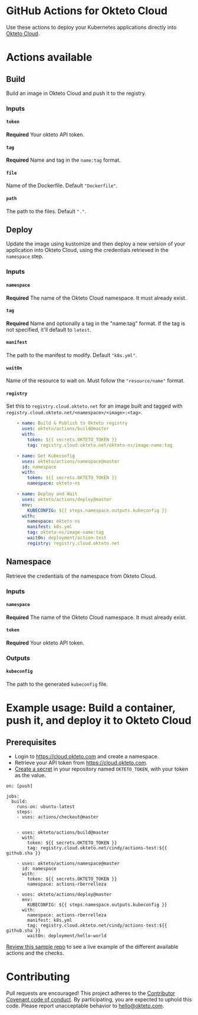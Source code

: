 # GitHub Actions for Okteto Cloud

Use these actions to deploy your Kubernetes applications directly into [Okteto Cloud](https://cloud.okteto.com).

# Actions available

## Build
Build an image in Okteto Cloud and push it to the registry.

### Inputs

#### `token`

**Required** Your okteto API token.

#### `tag`

**Required**  Name and tag in the `name:tag` format.

#### `file`
Name of the Dockerfile. Default `"Dockerfile"`.

#### `path`
The path to the files. Default `"."`.

## Deploy
Update the image using kustomize and then deploy a new version of your application into Okteto Cloud, using the credentials retrieved in the `namespace` step. 

### Inputs

#### `namespace`

**Required** The name of the Okteto Cloud namespace. It must already exist.

#### `tag`
**Required** Name and optionally a tag in the "name:tag" format. If the tag is not specified, it'll default to `latest`. 

#### `manifest`

The path to the manifest to modify. Default `"k8s.yml"`.

#### `waitOn`
Name of the resource to wait on. Must follow the `"resource/name"` format.

#### `registry`

Set this to `registry.cloud.okteto.net` for an image built and tagged with `registry.cloud.okteto.net/<namespace>/<image>:<tag>`.

```yaml
    - name: Build & Publish to Okteto registry
      uses: okteto/actions/build@master
      with:
        token: ${{ secrets.OKTETO_TOKEN }}
        tag: registry.cloud.okteto.net/okteto-ns/image-name:tag

    - name: Get Kubeconfig
      uses: okteto/actions/namespace@master
      id: namespace
      with:
        token: ${{ secrets.OKTETO_TOKEN }}
        namespace: okteto-ns

    - name: Deploy and Wait
      uses: okteto/actions/deploy@master
      env:
        KUBECONFIG: ${{ steps.namespace.outputs.kubeconfig }}  
      with:
        namespace: okteto-ns
        manifest: k8s.yml
        tag: okteto-ns/image-name:tag
        waitOn: deployment/action-test
        registry: registry.cloud.okteto.net
```

## Namespace
Retrieve the credentials of the namespace from Okteto Cloud.

### Inputs

#### `namespace`

**Required** The name of the Okteto Cloud namespace. It must already exist.

#### `token`

**Required** Your okteto API token.

### Outputs

#### `kubeconfig`

The path to the generated `kubeconfig` file.

# Example usage: Build a container, push it, and deploy it to Okteto Cloud

## Prerequisites

- Login to https://cloud.okteto.com and create a namespace.
- Retrieve your API token from https://cloud.okteto.com.
- [Create a secret](https://help.github.com/en/github/automating-your-workflow-with-github-actions/virtual-environments-for-github-actions#creating-and-using-secrets-encrypted-variables) in your repository named `OKTETO_TOKEN`, with your token as the value.

```
on: [push]

jobs:
  build:
    runs-on: ubuntu-latest
    steps:
    - uses: actions/checkout@master
    

    - uses: okteto/actions/build@master
      with:
        token: ${{ secrets.OKTETO_TOKEN }}
        tag: registry.cloud.okteto.net/cindy/actions-test:${{ github.sha }}

    - uses: okteto/actions/namespace@master
      id: namespace
      with:
        token: ${{ secrets.OKTETO_TOKEN }}
        namespace: actions-rberrelleza
    
    - uses: okteto/actions/deploy@master
      env:
        KUBECONFIG: ${{ steps.namespace.outputs.kubeconfig }}  
      with:
        namespace: actions-rberrelleza
        manifest: k8s.yml
        tag: registry.cloud.okteto.net/cindy/actions-test:${{ github.sha }}
        waitOn: deployment/hello-world  
```

[Review this sample repo](https://github.com/rberrelleza/actions-test) to see a live example of the different available actions and the checks.

# Contributing

Pull requests are encouraged! This project adheres to the [Contributor Covenant code of conduct](code-of-conduct.md). By participating, you are expected to uphold this code. Please report unacceptable behavior to hello@okteto.com.
